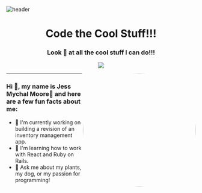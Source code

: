 ![header](https://capsule-render.vercel.app/api?type=waving&&color=DC32BF&height=125&section=header&text=Jess%20Mychal%20Moore&fontSize=60&animation=scaleIn&fontColor=fff)

<h1 align="center">
   Code the Cool Stuff!!!
</h1>

<h3 align="center">Look 👀 at all the cool stuff I can do!!!</h3>
<p align="center">
  <a href="https://skillicons.dev">
    <img src="https://skillicons.dev/icons?i=js,html,css,ruby,rails,react,bootstrap,tailwind&perline=4" />
  </a>
</p>

<img src="https://media1.giphy.com/media/8anYtaUxuQ1dOjocF4/200w.webp?cid=ecf05e47y9p4l5hp15z31u3hrhte381hchqm7ruwslfehcsd&ep=v1_gifs_search&rid=200w.webp&ct=g" height="auto" width="300" style="border-radius:50%" align="right">

---
### Hi 👋, my name is  Jess Mychal Moore:star2: and here are a few fun facts about me:
- 🔭 I'm currently working on building a revision of an inventory management app.
- 🌱 I'm learning how to work with React and Ruby on Rails.
- 💬 Ask me about my plants, my dog, or my passion for programming!




<!--
**jmychalm13/jmychalm13** is a ✨ _special_ ✨ repository because its `README.md` (this file) appears on your GitHub profile.

Here are some ideas to get you started:

- 🔭 I’m currently working on ...
- 🌱 I’m currently learning ...
- 👯 I’m looking to collaborate on ...
- 🤔 I’m looking for help with ...
- 💬 Ask me about ...
- 📫 How to reach me: ...
- 😄 Pronouns: ...
- ⚡ Fun fact: ...
-->
